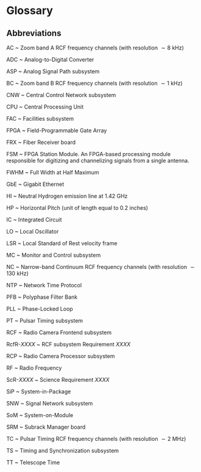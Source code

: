 # Glossary #

## Abbreviations ##

AC
  ~ Zoom band A RCF frequency channels (with resolution $\sim 8$ kHz)

ADC
  ~ Analog-to-Digital Converter

ASP
  ~ Analog Signal Path subsystem

BC
  ~ Zoom band B RCF frequency channels (with resolution $\sim 1$ kHz)

CNW
  ~ Central Control Network subsystem

CPU
  ~ Central Processing Unit

FAC
  ~ Facilities subsystem

FPGA
  ~ Field-Programmable Gate Array

FRX
  ~ Fiber Receiver board

FSM
  ~ FPGA Station Module. An FPGA-based processing module responsible for digitizing and channelizing signals from a single antenna.

FWHM
  ~ Full Width at Half Maximum

GbE
  ~ Gigabit Ethernet

HI
  ~ Neutral Hydrogen emission line at 1.42 GHz

HP
  ~ Horizontal Pitch (unit of length equal to 0.2 inches)

IC
  ~ Integrated Circuit

LO
  ~ Local Oscillator

LSR
  ~ Local Standard of Rest velocity frame

MC
  ~ Monitor and Control subsystem

NC
  ~ Narrow-band Continuum RCF frequency channels (with resolution $\sim 130$ kHz)

NTP
  ~ Network Time Protocol

PFB
  ~ Polyphase Filter Bank

PLL
  ~ Phase-Locked Loop

PT
  ~ Pulsar Timing subsystem

RCF
  ~ Radio Camera Frontend subsystem

RcfR-*XXXX*
  ~ RCF subsystem Requirement *XXXX*

RCP
  ~ Radio Camera Processor subsystem

RF
  ~ Radio Frequency

ScR-*XXXX*
  ~ Science Requirement *XXXX*

SiP
  ~ System-in-Package

SNW
  ~ Signal Network subsystem

SoM
  ~ System-on-Module

SRM
  ~ Subrack Manager board

TC
  ~ Pulsar Timing RCF frequency channels (with resolution $\sim 2$ MHz)

TS
  ~ Timing and Synchronization subsystem

TT
  ~ Telescope Time
